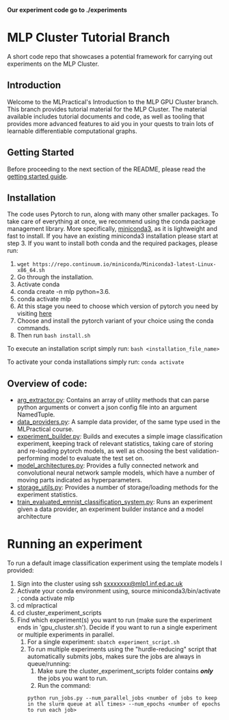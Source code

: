 **Our experiment code go to ./experiments**

# MLP Cluster Tutorial Branch
A short code repo that showcases a potential framework for carrying out experiments on the MLP Cluster.

## Introduction

Welcome to the MLPractical's Introduction to the MLP GPU Cluster branch. This branch provides tutorial material for the MLP Cluster.
The material available includes tutorial documents and code, as well as tooling that provides more advanced features to aid you in your quests
to train lots of learnable differentiable computational graphs.

## Getting Started
Before proceeding to the next section of the README, please read the [getting started guide](mlp_cluster_quick_start_up.md).

## Installation

The code uses Pytorch to run, along with many other smaller packages. To take care of everything at once, we recommend 
using the conda package management library. More specifically, 
[miniconda3](https://repo.continuum.io/miniconda/Miniconda3-latest-Linux-x86_64.sh), as it is lightweight and fast to install.
If you have an existing miniconda3 installation please start at step 3. 
If you want to  install both conda and the required packages, please run:
 1. ```wget https://repo.continuum.io/miniconda/Miniconda3-latest-Linux-x86_64.sh```
 2. Go through the installation.
 3. Activate conda
 4. conda create -n mlp python=3.6.
 5. conda activate mlp
 6. At this stage you need to choose which version of pytorch you need by visiting [here](https://pytorch.org/get-started/locally/)
 7. Choose and install the pytorch variant of your choice using the conda commands.
 8. Then run ```bash install.sh```

To execute an installation script simply run:
```bash <installation_file_name>```

To activate your conda installations simply run:
```conda activate```

## Overview of code:
- [arg_extractor.py](arg_extractor.py): Contains an array of utility methods that can parse python arguments or convert
 a json config file into an argument NamedTuple.
- [data_providers.py](data_providers.py): A sample data provider, of the same type used in the MLPractical course.
- [experiment_builder.py](experiment_builder.py): Builds and executes a simple image classification experiment, keeping track
of relevant statistics, taking care of storing and re-loading pytorch models, as well as choosing the best validation-performing model to evaluate the test set on.
- [model_architectures.py](model_architectures.py): Provides a fully connected network and convolutional neural network 
sample models, which have a number of moving parts indicated as hyperparameters.
- [storage_utils.py](storage_utils.py): Provides a number of storage/loading methods for the experiment statistics.
- [train_evaluated_emnist_classification_system.py](train_evaluate_emnist_classification_system.py): Runs an experiment 
given a data provider, an experiment builder instance and a model architecture

# Running an experiment
To run a default image classification experiment using the template models I provided:
1. Sign into the cluster using ssh sxxxxxxx@mlp1.inf.ed.ac.uk
2. Activate your conda environment using, source miniconda3/bin/activate ; conda activate mlp
3. cd mlpractical
4. cd cluster_experiment_scripts
5. Find which experiment(s) you want to run (make sure the experiment ends in 'gpu_cluster.sh'). Decide if you want to run a single experiment or multiple experiments in parallel.
    1. For a single experiment: ```sbatch experiment_script.sh```
    2. To run multiple experiments using the "hurdle-reducing" script that automatically submits jobs, makes sure the jobs are always in queue/running:
        1. Make sure the cluster_experiment_scripts folder contains ***only*** the jobs you want to run. 
        2. Run the command: 
        ```
        python run_jobs.py --num_parallel_jobs <number of jobs to keep in the slurm queue at all times> --num_epochs <number of epochs to run each job>
        ```
        